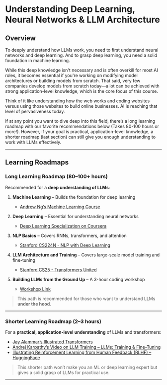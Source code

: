 # Understanding Deep Learning, Neural Networks & LLM Architecture

## Overview

To deeply understand how LLMs work, you need to first understand neural networks and deep learning. And to grasp deep learning, you need a solid foundation in machine learning.

While this deep knowledge isn't necessary and is often overkill for most AI roles, it becomes essential if you're working on modifying model architectures or building models from scratch. That said, very few companies develop models from scratch today—a lot can be achieved with strong application-level knowledge, which is the core focus of this course.

Think of it like understanding how the web works and coding websites versus using those websites to build online businesses. AI is reaching that level of pervasiveness today.

If at any point you want to dive deep into this field, there’s a long learning roadmap with our favorite recommendations below (Takes 80-100 hours or more!). However, if your goal is practical, application-level knowledge, a shorter roadmap (last section) can still give you enough understanding to work with LLMs effectively.

---

## Learning Roadmaps

### Long Learning Roadmap (80–100+ hours)
Recommended for a **deep understanding of LLMs**:

1. **Machine Learning** – Builds the foundation for deep learning  
   - [Andrew Ng’s Machine Learning Course](https://www.coursera.org/learn/machine-learning)

2. **Deep Learning** – Essential for understanding neural networks  
   - [Deep Learning Specialization on Coursera](https://www.coursera.org/specializations/deep-learning)

3. **NLP Basics** – Covers RNNs, transformers, and attention  
   - [Stanford CS224N - NLP with Deep Learning](http://web.stanford.edu/class/cs224n/)

4. **LLM Architecture and Training** – Covers large-scale model training and fine-tuning  
   - [Stanford CS25 - Transformers United](https://cs25.github.io/)

5. **Building LLMs from the Ground Up** – A 3-hour coding workshop  
   - [Workshop Link](https://www.youtube.com/watch?v=quh7z1q7-uc) 

> This path is recommended for those who want to understand LLMs **under the hood**.

---

### Shorter Learning Roadmap (2–3 hours)
For a **practical, application-level understanding** of LLMs and transformers:

- [Jay Alammar’s Illustrated Transformers](http://jalammar.github.io/illustrated-transformer/)  
- [Andrej Karpathy’s Video on LLM Training – LLMs: Training & Fine-Tuning](https://www.youtube.com/watch?v=kCc8FmEb1nY)  
- [Illustrating Reinforcement Learning from Human Feedback (RLHF) – HuggingFace](https://huggingface.co/blog/rlhf)

> This shorter path won’t make you an ML or deep learning expert but gives a solid grasp of LLMs for practical use.

---